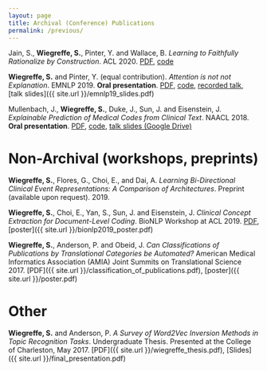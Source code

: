 ```yaml
---
layout: page
title: Archival (Conference) Publications
permalink: /previous/
---
```


Jain, S., **Wiegreffe, S.**, Pinter, Y. and Wallace, B. *Learning to Faithfully Rationalize by Construction*. ACL 2020. [PDF](https://www.aclweb.org/anthology/2020.acl-main.409.pdf), [code](https://github.com/successar/FRESH)


**Wiegreffe, S.** and Pinter, Y. (equal contribution). *Attention is not not Explanation*. EMNLP 2019. **Oral presentation**. [PDF](https://www.aclweb.org/anthology/D19-1002/), [code](https://github.com/sarahwie/attention), [recorded talk](https://vimeo.com/404731845), [talk slides]({{ site.url }}/emnlp19_slides.pdf)


Mullenbach, J., **Wiegreffe, S.**, Duke, J., Sun, J. and Eisenstein, J. *Explainable Prediction of Medical Codes from Clinical Text*. NAACL 2018. **Oral presentation**. [PDF](https://www.aclweb.org/anthology/N18-1100), [code](https://github.com/jamesmullenbach/caml-mimic), [talk slides (Google Drive)](https://docs.google.com/presentation/d/1UcUpFK9GyNCBZwqdh3nz1oLTZSmt_jMPKFhvbHbFpxM/edit?usp=sharing)

# Non-Archival (workshops, preprints)

**Wiegreffe, S.**, Flores, G., Choi, E., and Dai, A. *Learning Bi-Directional Clinical Event Representations: A Comparison of Architectures*. Preprint (available upon request). 2019. 

**Wiegreffe, S.**, Choi, E., Yan, S., Sun, J. and Eisenstein, J. *Clinical Concept Extraction for Document-Level Coding*. BioNLP Workshop at ACL 2019. [PDF](https://www.aclweb.org/anthology/W19-5028), [poster]({{ site.url }}/bionlp2019_poster.pdf)

**Wiegreffe, S.**, Anderson, P. and Obeid, J. *Can Classifications of Publications by Translational Categories be Automated?* American Medical Informatics Association (AMIA) Joint Summits on Translational Science 2017. [PDF]({{ site.url }}/classification_of_publications.pdf), [poster]({{ site.url }}/poster.pdf)

# Other

**Wiegreffe, S.** and Anderson, P. *A Survey of Word2Vec Inversion Methods in Topic Recognition Tasks*. Undergraduate Thesis. Presented at the College of Charleston, May 2017. [PDF]({{ site.url }}/wiegreffe_thesis.pdf), [Slides]({{ site.url }}/final_presentation.pdf)
